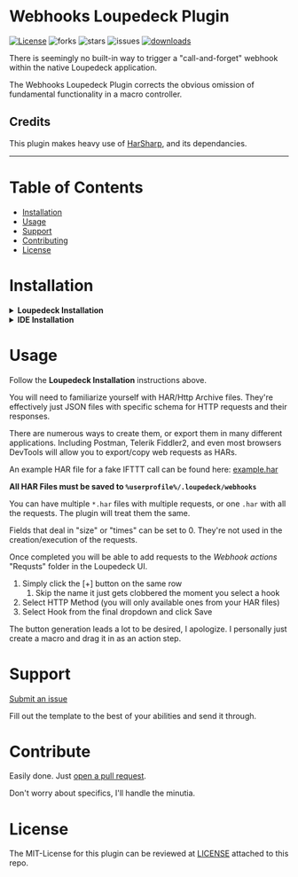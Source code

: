 # Webhooks Loupedeck Plugin
[![License](http://img.shields.io/:license-MIT-blue.svg?style=flat)](LICENSE)
![forks](https://img.shields.io/github/forks/Steinerd/Loupedeck.WebhooksPlugin?style=flat)
![stars](https://img.shields.io/github/stars/Steinerd/Loupedeck.WebhooksPlugin?style=flat)
![issues](https://img.shields.io/github/issues/Steinerd/Loupedeck.WebhooksPlugin?style=flat)
[![downloads](https://img.shields.io/github/downloads/Steinerd/Loupedeck.WebhooksPlugin/latest/total?style=flat)](https://github.com/Steinerd/Loupedeck.WebhooksPlugin/compare)

There is seemingly no built-in way to trigger a "call-and-forget" webhook within the native Loupedeck application. 

The Webhooks Loupedeck Plugin corrects the obvious omission of fundamental functionality in a macro controller. 

## Credits

This plugin makes heavy use of [HarSharp](https://github.com/giacomelli/HarSharp), and its dependancies. 

--------

# Table of Contents

- [Installation](#installation)
- [Usage](#usage)
- [Support](#support)
- [Contributing](#contributing)
- [License](#license)

# Installation

<details><summary><b>Loupedeck Installation</b></summary>
  
  
  1. Go to [latest release](https://github.com/Steinerd/Loupedeck.WebhooksPlugin/releases/latest), and download the `lplug4` file to you computer
  1. Open (normally double-click) to install, the Loupedeck software should take care of the rest
  1. Restart Loupedeck (if not handled by the installer)
  1. In the Loupedeck interface, enable **Webhooks** by clicking <ins>Manage plugins</ins>
  1. Check the Webhooks box on to enable
  1. Drag the desired control onto your layout

Once click it will bring you to a dynamic playback device selection page. 
</details>

<details><summary><b>IDE Installation</b></summary>
  Made with Visual Studio 2022, C# will likely only compile in VS2019 or greater. 

  Assuming Loupedeck is already installed on your machine, make sure you've stopped it before you debug the project. 

  Debugging _should_ build the solution, which will then output the DLL, config, and pdb into your `%LocalAppData%\Loupedeck\Plugins` directory.

  If all goes well, Loupedeck will then open and you can then debug. 

</details>

# Usage

Follow the __Loupedeck Installation__ instructions above. 

You will need to familiarize yourself with HAR/Http Archive files. They're effectively just JSON files with specific schema for HTTP requests and their responses.

There are numerous ways to create them, or export them in many different applications. Including Postman, Telerik Fiddler2, and even most browsers DevTools will allow you to export/copy web requests as HARs. 

An example HAR file for a fake IFTTT call can be found here: [example.har](example.har)

__All HAR Files must be saved to `%userprofile%/.loupedeck/webhooks`__

You can have multiple `*.har` files with multiple requests, or one `.har` with all the requests. The plugin will treat them the same. 

Fields that deal in "size" or "times" can be set to 0. They're not used in the creation/execution of the requests. 

Once completed you will be able to add requests to the *Webhook actions* "Requsts" folder in the Loupedeck UI.

1. Simply click the [+] button on the same row
	1. Skip the name it just gets clobbered the moment you select a hook
1. Select HTTP Method (you will only available ones from your HAR files)
1. Select Hook from the final dropdown and click Save

The button generation leads a lot to be desired, I apologize. I personally just create a macro and drag it in as an action step. 

# Support

[Submit an issue](https://github.com/Steinerd/Loupedeck.WebhooksPlugin/issues/new)

Fill out the template to the best of your abilities and send it through. 

# Contribute

Easily done. Just [open a pull request](https://github.com/Steinerd/Loupedeck.WebhooksPlugin/compare). 

Don't worry about specifics, I'll handle the minutia. 

# License
The MIT-License for this plugin can be reviewed at [LICENSE](LICENSE) attached to this repo.
